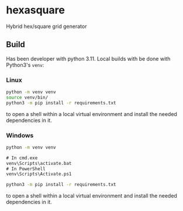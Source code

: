# hexasquare
Hybrid hex/square grid generator


## Build
Has been developer with python 3.11. Local builds with be done with Python3's `venv`:

### Linux
```bash
python -m venv venv
source venv/bin/
python3 -m pip install -r requirements.txt
```

to open a shell within a local virtual environment and install the needed dependencies in it.

### Windows
```cmd
python -m venv venv

# In cmd.exe
venv\Scripts\activate.bat
# In PowerShell
venv\Scripts\Activate.ps1

python3 -m pip install -r requirements.txt
```

to open a shell within a local virtual environment and install the needed dependencies in it.